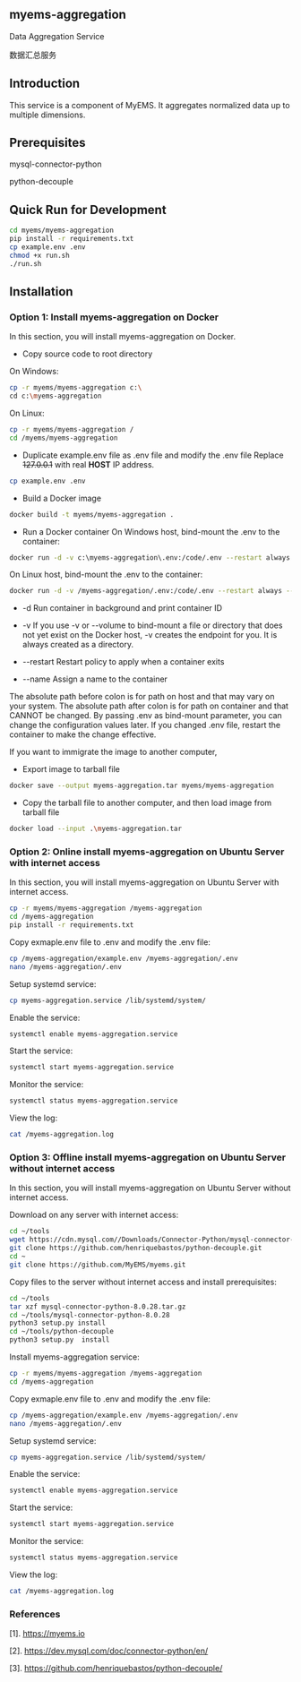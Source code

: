 ## myems-aggregation

Data Aggregation Service 

数据汇总服务

## Introduction

This service is a component of MyEMS. It aggregates normalized data up to multiple dimensions.

## Prerequisites

mysql-connector-python

python-decouple


## Quick Run for Development

```bash
cd myems/myems-aggregation
pip install -r requirements.txt
cp example.env .env
chmod +x run.sh
./run.sh
```

## Installation

### Option 1: Install myems-aggregation on Docker

In this section, you will install myems-aggregation on Docker.

* Copy source code to root directory

On Windows:
```bash
cp -r myems/myems-aggregation c:\
cd c:\myems-aggregation
```

On Linux:
```bash
cp -r myems/myems-aggregation /
cd /myems/myems-aggregation
```

* Duplicate example.env file as .env file and modify the .env file
Replace ~~127.0.0.1~~ with real **HOST** IP address.
```bash
cp example.env .env
```

* Build a Docker image
```bash
docker build -t myems/myems-aggregation .
```
* Run a Docker container
On Windows host, bind-mount the .env to the container: 
```bash
docker run -d -v c:\myems-aggregation\.env:/code/.env --restart always --name myems-aggregation myems/myems-aggregation
```
On Linux host, bind-mount the .env to the container:
```bash
docker run -d -v /myems-aggregation/.env:/code/.env --restart always --name myems-aggregation myems/myems-aggregation
```
* -d Run container in background and print container ID

* -v If you use -v or --volume to bind-mount a file or directory that does not yet exist on the Docker host, -v creates the endpoint for you. It is always created as a directory.

* --restart Restart policy to apply when a container exits

* --name Assign a name to the container

The absolute path before colon is for path on host  and that may vary on your system.
The absolute path after colon is for path on container and that CANNOT be changed.
By passing .env as bind-mount parameter, you can change the configuration values later.
If you changed .env file, restart the container to make the change effective.

If you want to immigrate the image to another computer,
* Export image to tarball file
```bash
docker save --output myems-aggregation.tar myems/myems-aggregation
```
* Copy the tarball file to another computer, and then load image from tarball file
```bash
docker load --input .\myems-aggregation.tar
```

### Option 2: Online install myems-aggregation on Ubuntu Server with internet access

In this section, you will install myems-aggregation on Ubuntu Server with internet access.

```bash
cp -r myems/myems-aggregation /myems-aggregation
cd /myems-aggregation
pip install -r requirements.txt
```
Copy exmaple.env file to .env and modify the .env file:
```bash
cp /myems-aggregation/example.env /myems-aggregation/.env
nano /myems-aggregation/.env
```
Setup systemd service:
```bash
cp myems-aggregation.service /lib/systemd/system/
```
Enable the service:
```bash
systemctl enable myems-aggregation.service
```
Start the service:
```bash
systemctl start myems-aggregation.service
```
Monitor the service:
```bash
systemctl status myems-aggregation.service
```
View the log:
```bash
cat /myems-aggregation.log
```

### Option 3: Offline install myems-aggregation on Ubuntu Server without internet access

In this section, you will install myems-aggregation on Ubuntu Server without internet access.

Download on any server with internet access:
```bash
cd ~/tools
wget https://cdn.mysql.com//Downloads/Connector-Python/mysql-connector-python-8.0.28.tar.gz
git clone https://github.com/henriquebastos/python-decouple.git
cd ~
git clone https://github.com/MyEMS/myems.git
```

Copy files to the server without internet access and install prerequisites:
```bash
cd ~/tools
tar xzf mysql-connector-python-8.0.28.tar.gz
cd ~/tools/mysql-connector-python-8.0.28
python3 setup.py install
cd ~/tools/python-decouple
python3 setup.py  install
```

Install myems-aggregation service:
```bash
cp -r myems/myems-aggregation /myems-aggregation
cd /myems-aggregation
```
Copy exmaple.env file to .env and modify the .env file:
```bash
cp /myems-aggregation/example.env /myems-aggregation/.env
nano /myems-aggregation/.env
```
Setup systemd service:
```bash
cp myems-aggregation.service /lib/systemd/system/
```
Enable the service:
```bash
systemctl enable myems-aggregation.service
```
Start the service:
```bash
systemctl start myems-aggregation.service
```
Monitor the service:
```bash
systemctl status myems-aggregation.service
```
View the log:
```bash
cat /myems-aggregation.log
```

### References

[1]. https://myems.io

[2]. https://dev.mysql.com/doc/connector-python/en/

[3]. https://github.com/henriquebastos/python-decouple/
